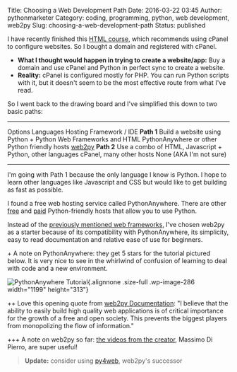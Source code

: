 Title: Choosing a Web Development Path
Date: 2016-03-22 03:45
Author: pythonmarketer
Category: coding, programming, python, web development, web2py
Slug: choosing-a-web-development-path
Status: published

I have recently finished this [HTML course](https://www.coursera.org/learn/html), which recommends using cPanel to configure websites. So I bought a domain and registered with cPanel.

-   **What I thought would happen in trying to create a website/app:** Buy a domain and use cPanel and Python in perfect sync to create a website.
-   **Reality:** cPanel is configured mostly for PHP. You can run Python scripts with it, but it doesn't seem to be the most effective route from what I've read.

So I went back to the drawing board and I've simplified this down to two basic paths:

  ------------ --------------------------------------------------------------- ----------------------------------------------- ----------------------------------
  Options      Languages                                                       Hosting                                         Framework / IDE
  **Path 1**   Build a website using Python + Python Web Frameworks and HTML   PythonAnywhere or other Python friendly hosts   [web2py](http://www.web2py.com/)
  **Path 2**   Use a combo of HTML, Javascript + Python, other languages       cPanel, many other hosts                        None (AKA I'm not sure)
  ------------ --------------------------------------------------------------- ----------------------------------------------- ----------------------------------

I'm going with Path 1 because the only language I know is Python. I hope to learn other languages like Javascript and CSS but would like to get building as fast as possible.

I found a free web hosting service called PythonAnywhere. There are other [free](https://wiki.python.org/moin/FreeHosts) and [paid](https://www.heroku.com/) Python-friendly hosts that allow you to use Python.

Instead of the [previously mentioned web frameworks](https://pythonmarketer.wordpress.com/2016/03/03/starting-to-almost-kinda-think-about-creating-a-web-app/), I've chosen web2py as a starter because of its compatibility with PythonAnywhere, its simplicity, easy to read documentation and relative ease of use for beginners.

\+ A note on PythonAnywhere: they get 5 stars for the tutorial pictured below. It is very nice to see in the whirlwind of confusion of learning to deal with code and a new environment.

![PythonAnywhere Tutorial](https://pythonmarketer.files.wordpress.com/2016/03/pythonanywhere-tutorial.jpg){.alignnone .size-full .wp-image-286 width="1199" height="313"}

++ Love this opening quote from [web2py Documentation](http://web2py.com/book): "I believe that the ability to easily build high quality web applications is of critical importance for the growth of a free and open society. This prevents the biggest players from monopolizing the flow of information."

+++ A note on web2py so far: [the videos from the creator](http://www.web2py.com/init/default/documentation), Massimo Di Pierro, are super useful!

> **Update:** consider using [py4web](https://github.com/web2py/py4web), web2py's successor
